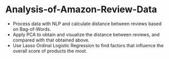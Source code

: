 # Analysis-of-Amazon-Review-Data

- Process data with NLP and calculate distance between reviews based on Bag-of-Words.
- Apply PCA to obtain and visualize the distance between reviews, and compared with that obtained above.
- Use Lasso Ordinal Logistic Regression to find factors that influence the overall score of products the most.
